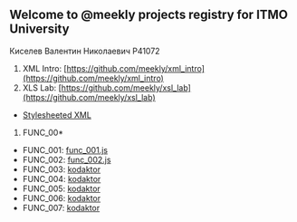 ## Welcome to @meekly projects registry for ITMO University

Киселев Валентин Николаевич P41072

1. XML Intro: [https://github.com/meekly/xml_intro](https://github.com/meekly/xml_intro)
1. XLS Lab: [https://github.com/meekly/xsl_lab](https://github.com/meekly/xsl_lab)
  - [Stylesheeted XML](dist/doc.xml)
1. FUNC_00*
  - FUNC_001: [func_001.js](https://github.com/meekly/func_00/blob/master/func_001.js)
  - FUNC_002: [func_002.js](https://github.com/meekly/func_00/blob/master/func_002.js)
  - FUNC_003: [kodaktor](https://kodaktor.ru/func_56992)
  - FUNC_004: [kodaktor](https://kodaktor.ru/func_e9500)
  - FUNC_005: [kodaktor](https://kodaktor.ru/func_117e9)
  - FUNC_006: [kodaktor](https://kodaktor.ru/func_83ac0)
  - FUNC_007: [kodaktor](https://kodaktor.ru/func_86615)
